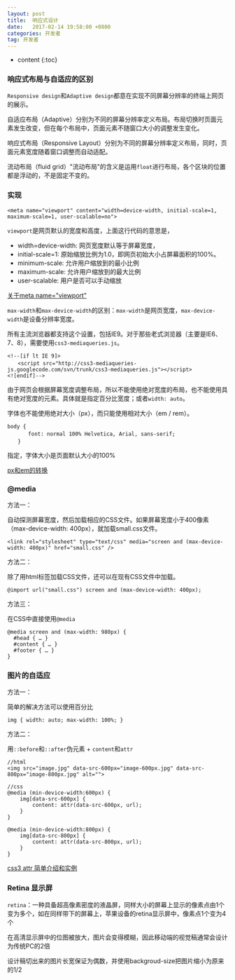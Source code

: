 ```yaml
---
layout: post
title:  响应式设计
date:   2017-02-14 19:58:00 +0800
categories: 开发者
tag: 开发者
---
```


* content
{:toc}


### 响应式布局与自适应的区别

`Responsive design`和`Adaptive design`都意在实现不同屏幕分辨率的终端上网页的展示。

自适应布局（Adaptive）分别为不同的屏幕分辨率定义布局。布局切换时页面元素发生改变，但在每个布局中，页面元素不随窗口大小的调整发生变化。

响应式布局（Responsive Layout）分别为不同的屏幕分辨率定义布局，同时，页面元素宽度随着窗口调整而自动适配。

流动布局（fluid grid）"流动布局"的含义是运用`float`进行布局，各个区块的位置都是浮动的，不是固定不变的。

### 实现

```
<meta name="viewport" content="width=device-width, initial-scale=1, maximum-scale=1, user-scalable=no">
```

`viewport`是网页默认的宽度和高度，上面这行代码的意思是，
- width=device-width: 网页宽度默认等于屏幕宽度，
- initial-scale=1: 原始缩放比例为1.0，即网页初始大小占屏幕面积的100%。
- minimum-scale: 允许用户缩放到的最小比例
- maximum-scale: 允许用户缩放到的最大比例
- user-scalable: 用户是否可以手动缩放

[关于meta name="viewport"](http://blog.csdn.net/joyhen/article/details/43266927)

`max-width`和`max-device-width`的区别：`max-width`是网页宽度，`max-device-width`是设备分辨率宽度。

所有主流浏览器都支持这个设置，包括IE9。对于那些老式浏览器（主要是IE6、7、8），需要使用`css3-mediaqueries.js`。

```
<!--[if lt IE 9]>
　　<script src="http://css3-mediaqueries-js.googlecode.com/svn/trunk/css3-mediaqueries.js"></script>
<![endif]-->
```

由于网页会根据屏幕宽度调整布局，所以不能使用绝对宽度的布局，也不能使用具有绝对宽度的元素。具体就是指定百分比宽度；或者`width: auto`。

字体也不能使用绝对大小（px），而只能使用相对大小（em / rem）。

```
body {
　　　　font: normal 100% Helvetica, Arial, sans-serif;
　　}
```

指定，字体大小是页面默认大小的100%

[px和em的转换](http://pxtoem.com/)

### @media

方法一：

自动探测屏幕宽度，然后加载相应的CSS文件。如果屏幕宽度小于400像素（max-device-width: 400px），就加载small.css文件。

```
<link rel="stylesheet" type="text/css" media="screen and (max-device-width: 400px)" href="small.css" />
```

方法二：

除了用html标签加载CSS文件，还可以在现有CSS文件中加载。

```
@import url("small.css") screen and (max-device-width: 400px);
```

方法三：

在CSS中直接使用`@media`

```
@media screen and (max-width: 980px) {
  #head { … }
  #content { … }
  #footer { … }
}
```

### 图片的自适应

方法一：

简单的解决方法可以使用百分比

```
img { width: auto; max-width: 100%; }
```

方法二：

用`::before`和`::after`伪元素 + `content`和`attr`

```
//html 
<img src="image.jpg" data-src-600px="image-600px.jpg" data-src-800px="image-800px.jpg" alt="">

//css
@media (min-device-width:600px) {
    img[data-src-600px] {
        content: attr(data-src-600px, url);
    }
}

@media (min-device-width:800px) {
    img[data-src-800px] {
        content: attr(data-src-800px, url);
    }
}
```

[css3 attr 简单介绍和实例](https://segmentfault.com/a/1190000003032566)

### Retina 显示屏

`retina`：一种具备超高像素密度的液晶屏，同样大小的屏幕上显示的像素点由1个变为多个，如在同样带下的屏幕上，苹果设备的retina显示屏中，像素点1个变为4个

在高清显示屏中的位图被放大，图片会变得模糊，因此移动端的视觉稿通常会设计为传统PC的2倍

设计稿切出来的图片长宽保证为偶数，并使用backgroud-size把图片缩小为原来的1/2